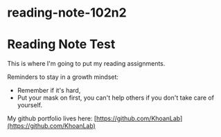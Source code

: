 # reading-note-102n2

<h1>Reading Note Test</h1>

This is where I'm going to put my reading assignments.

Reminders to stay in a growth mindset: 
- Remember if it's hard,
- Put your mask on first, you can't help others if you don't take care of yourself.

My github portfolio lives here: [https://github.com/KhoanLab](https://github.com/KhoanLab)
